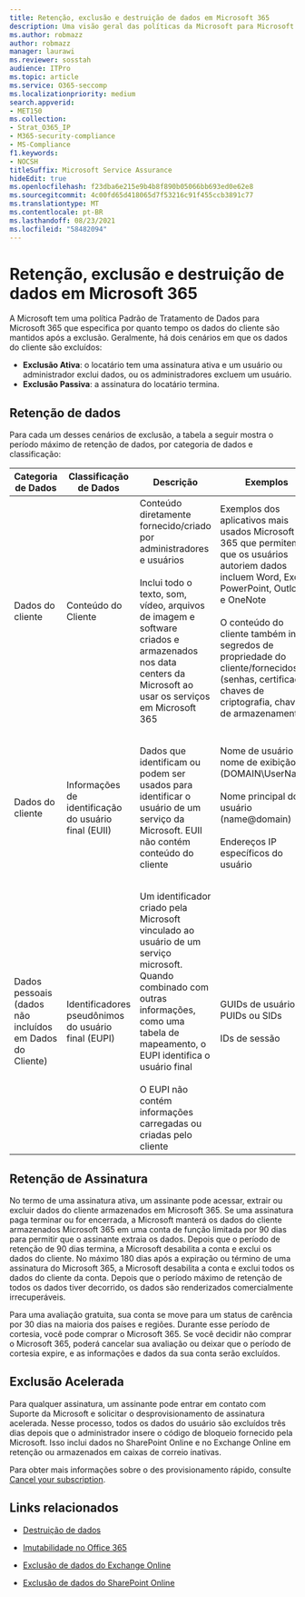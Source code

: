 ```yaml
---
title: Retenção, exclusão e destruição de dados em Microsoft 365
description: Uma visão geral das políticas da Microsoft para Microsoft 365 sobre retenção, exclusão e destruição de dados.
ms.author: robmazz
author: robmazz
manager: laurawi
ms.reviewer: sosstah
audience: ITPro
ms.topic: article
ms.service: O365-seccomp
ms.localizationpriority: medium
search.appverid:
- MET150
ms.collection:
- Strat_O365_IP
- M365-security-compliance
- MS-Compliance
f1.keywords:
- NOCSH
titleSuffix: Microsoft Service Assurance
hideEdit: true
ms.openlocfilehash: f23dba6e215e9b4b8f890b05066bb693ed0e62e8
ms.sourcegitcommit: 4c00fd65d418065d7f53216c91f455ccb3891c77
ms.translationtype: MT
ms.contentlocale: pt-BR
ms.lasthandoff: 08/23/2021
ms.locfileid: "58482094"
---
```

# <a name="data-retention-deletion-and-destruction-in-microsoft-365"></a>Retenção, exclusão e destruição de dados em Microsoft 365

A Microsoft tem uma política Padrão de Tratamento de Dados para Microsoft 365 que especifica por quanto tempo os dados do cliente são mantidos após a exclusão. Geralmente, há dois cenários em que os dados do cliente são excluídos:

- **Exclusão Ativa**: o locatário tem uma assinatura ativa e um usuário ou administrador exclui dados, ou os administradores excluem um usuário.
- **Exclusão Passiva**: a assinatura do locatário termina.

## <a name="data-retention"></a>Retenção de dados

Para cada um desses cenários de exclusão, a tabela a seguir mostra o período máximo de retenção de dados, por categoria de dados e classificação:

| Categoria de Dados | Classificação de Dados | Descrição | Exemplos | Período de retenção |
|-----------------|-----------------|-----------------|----------------------------------|-------------------------------|
| Dados do cliente | Conteúdo do Cliente| Conteúdo diretamente fornecido/criado por administradores e usuários <br><br> Inclui todo o texto, som, vídeo, arquivos de imagem e software criados e armazenados nos data centers da Microsoft ao usar os serviços em Microsoft 365 | Exemplos dos aplicativos mais usados Microsoft 365 que permitem que os usuários autoriem dados incluem Word, Excel, PowerPoint, Outlook e OneNote <br><br> O conteúdo do cliente também inclui segredos de propriedade do cliente/fornecidos (senhas, certificados, chaves de criptografia, chaves de armazenamento) | **Cenário de exclusão ativa:** no máximo 30 dias <br><br> **Cenário de exclusão passiva:** no máximo 180 dias |
| Dados do cliente | Informações de identificação do usuário final (EUII) | Dados que identificam ou podem ser usados para identificar o usuário de um serviço da Microsoft. EUII não contém conteúdo do cliente | Nome de usuário ou nome de exibição (DOMAIN\UserName) <br><br> Nome principal do usuário (name@domain) <br><br>  Endereços IP específicos do usuário | **Cenário de Exclusão Ativa:** no máximo 180 dias (apenas uma ação de administrador de locatário) <br><br> **Cenário de exclusão passiva:** no máximo 180 dias |
| Dados pessoais <br> (dados não incluídos em Dados do Cliente) | Identificadores pseudônimos do usuário final (EUPI) | Um identificador criado pela Microsoft vinculado ao usuário de um serviço microsoft. Quando combinado com outras informações, como uma tabela de mapeamento, o EUPI identifica o usuário final <br><br> O EUPI não contém informações carregadas ou criadas pelo cliente | GUIDs de usuário, PUIDs ou SIDs <br><br> IDs de sessão | **Cenário de exclusão ativa:** no máximo 30 dias <br><br> **Cenário de exclusão passiva:** no máximo 180 dias |

## <a name="subscription-retention"></a>Retenção de Assinatura

No termo de uma assinatura ativa, um assinante pode acessar, extrair ou excluir dados do cliente armazenados em Microsoft 365. Se uma assinatura paga terminar ou for encerrada, a Microsoft manterá os dados do cliente armazenados Microsoft 365 em uma conta de função limitada por 90 dias para permitir que o assinante extraia os dados. Depois que o período de retenção de 90 dias termina, a Microsoft desabilita a conta e exclui os dados do cliente. No máximo 180 dias após a expiração ou término de uma assinatura do Microsoft 365, a Microsoft desabilita a conta e exclui todos os dados do cliente da conta. Depois que o período máximo de retenção de todos os dados tiver decorrido, os dados são renderizados comercialmente irrecuperáveis.

Para uma avaliação gratuita, sua conta se move para um status de carência por 30 dias na maioria dos países e regiões. Durante esse período de cortesia, você pode comprar o Microsoft 365. Se você decidir não comprar o Microsoft 365, poderá cancelar sua avaliação ou deixar que o período de cortesia expire, e as informações e dados da sua conta serão excluídos.

## <a name="expedited-deletion"></a>Exclusão Acelerada

Para qualquer assinatura, um assinante pode entrar em contato com Suporte da Microsoft e solicitar o desprovisionamento de assinatura acelerada. Nesse processo, todos os dados do usuário são excluídos três dias depois que o administrador insere o código de bloqueio fornecido pela Microsoft. Isso inclui dados no SharePoint Online e no Exchange Online em retenção ou armazenados em caixas de correio inativas.

Para obter mais informações sobre o des provisionamento rápido, consulte [Cancel your subscription](/microsoft-365/commerce/subscriptions/cancel-your-subscription).

## <a name="related-links"></a>Links relacionados

- [Destruição de dados](assurance-data-destruction.md)

- [Imutabilidade no Office 365](assurance-data-immutability.md)
- [Exclusão de dados do Exchange Online](assurance-exchange-online-data-deletion.md)
- [Exclusão de dados do SharePoint Online](assurance-sharepoint-online-data-deletion.md)
